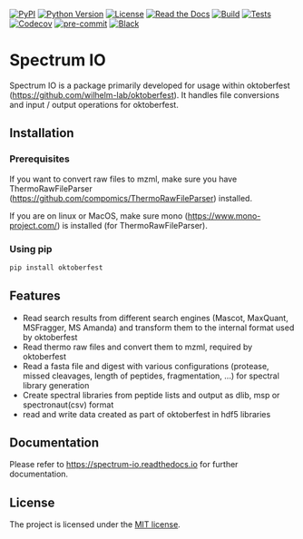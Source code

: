 [![PyPI](https://img.shields.io/pypi/v/spectrum_io.svg)](https://pypi.org/project/spectrum_io/)
[![Python Version](https://img.shields.io/pypi/pyversions/spectrum_io)](https://pypi.org/project/spectrum_io)
[![License](https://img.shields.io/github/license/wilhelm-lab/spectrum_io)](https://opensource.org/licenses/MIT)
[![Read the Docs](https://img.shields.io/readthedocs/spectrum_io/latest.svg?label=Read%20the%20Docs)](https://spectrum-io.readthedocs.io/)
[![Build](https://github.com/wilhelm-lab/spectrum_io/workflows/Build%20spectrum_io%20Package/badge.svg)](https://github.com/wilhelm-lab/spectrum_io/actions?workflow=Package)
[![Tests](https://github.com/wilhelm-lab/spectrum_io/workflows/Run%20spectrum_io%20Tests/badge.svg)](https://github.com/wilhelm-lab/spectrum_io/actions?workflow=Tests)
[![Codecov](https://codecov.io/gh/wilhelm-lab/spectrum_io/branch/main/graph/badge.svg)](https://codecov.io/gh/wilhelm-lab/spectrum_io)
[![pre-commit](https://img.shields.io/badge/pre--commit-enabled-brightgreen?logo=pre-commit&logoColor=white)](https://github.com/pre-commit/pre-commit)
[![Black](https://img.shields.io/badge/code%20style-black-000000.svg)](https://github.com/psf/black)

# Spectrum IO

Spectrum IO is a package primarily developed for usage within oktoberfest (https://github.com/wilhelm-lab/oktoberfest). It handles file conversions and input / output operations for oktoberfest.

## Installation

### Prerequisites

If you want to convert raw files to mzml, make sure you have ThermoRawFileParser (https://github.com/compomics/ThermoRawFileParser) installed.

If you are on linux or MacOS, make sure mono (https://www.mono-project.com/) is installed (for ThermoRawFileParser).

### Using pip

```bash
pip install oktoberfest
```

## Features

-   Read search results from different search engines (Mascot, MaxQuant, MSFragger, MS Amanda) and transform them to the internal format used by oktoberfest
-   Read thermo raw files and convert them to mzml, required by oktoberfest
-   Read a fasta file and digest with various configurations (protease, missed cleavages, length of peptides, fragmentation, ...) for spectral library generation
-   Create spectral libraries from peptide lists and output as dlib, msp or spectronaut(csv) format
-   read and write data created as part of oktoberfest in hdf5 libraries

## Documentation

Please refer to https://spectrum-io.readthedocs.io for further documentation.

## License

The project is licensed under the [MIT license](https://github.com/wilhelm-lab/spectrum_io/blob/main/LICENSE).
